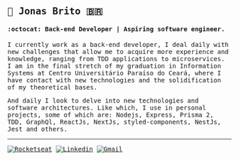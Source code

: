 
<samp>
  
## :crystal_ball: Jonas Brito :brazil:

#### :octocat: Back-end Developer | Aspiring software engineer.

I currently work as a back-end developer, I deal daily with new challenges that allow me to acquire more experience and knowledge, ranging from TDD applications to microservices. I am in the final stretch of my graduation in Information Systems at Centro Universitário Paraíso do Ceará, where I have contact with new technologies and the solidification of my theoretical bases.

And daily I look to delve into new technologies and software architectures. Like which, I use in personal projects, some of which are: Nodejs, Express, Prisma 2, TDD, GraphQl, ReactJs, NextJs, styled-components, NestJs, Jest and others.
</samp>
<br/>

---

[![Rocketseat](https://img.shields.io/badge/-Rocketseat%20Profile-1f6feb?style=flat-square&labelColor=1f6feb&logoColor=white&link=https://app.rocketseat.com.br/me/fallying)](https://app.rocketseat.com.br/me/fallying)
[![Linkedin](https://img.shields.io/badge/-Jonas%20Brito-1f6feb?style=flat-square&logo=Linkedin&logoColor=white&link=https://www.linkedin.com/in/jonasexplore)](https://www.linkedin.com/in/jonasexplore) 
[![Gmail](https://img.shields.io/badge/-jonasexplore@gmail.com-1f6feb?style=flat-square&logo=Gmail&logoColor=white&link=mailto:jonasexplore@gmail.com)](mailto:jonasexplore@gmail.com)
